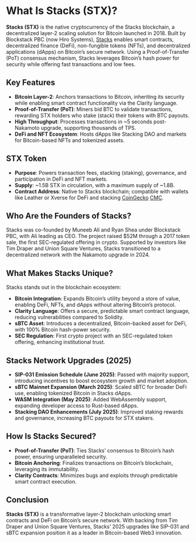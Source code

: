# What Is Stacks (STX)?

**Stacks (STX)** is the native cryptocurrency of the Stacks blockchain, a decentralized layer-2 scaling solution for Bitcoin launched in 2018. Built by Blockstack PBC (now Hiro Systems), [Stacks](https://www.stacks.co/) enables smart contracts, decentralized finance (DeFi), non-fungible tokens (NFTs), and decentralized applications (dApps) on Bitcoin’s secure network. Using a Proof-of-Transfer (PoT) consensus mechanism, Stacks leverages Bitcoin’s hash power for security while offering fast transactions and low fees. 

## Key Features
- **Bitcoin Layer-2**: Anchors transactions to Bitcoin, inheriting its security while enabling smart contract functionality via the Clarity language.
- **Proof-of-Transfer (PoT)**: Miners bid BTC to validate transactions, rewarding STX holders who stake (stack) their tokens with BTC payouts.
- **High Throughput**: Processes transactions in ~5 seconds post-Nakamoto upgrade, supporting thousands of TPS.
- **DeFi and NFT Ecosystem**: Hosts dApps like Stacking DAO and markets for Bitcoin-based NFTs and tokenized assets.

## STX Token
- **Purpose**: Powers transaction fees, stacking (staking), governance, and participation in DeFi and NFT markets.
- **Supply**: ~1.5B STX in circulation, with a maximum supply of ~1.8B. 
- **Contract Address**: Native to Stacks blockchain; compatible with wallets like Leather or Xverse for DeFi and stacking [CoinGecko](https://www.coingecko.com/en/coins/stacks) [CMC](https://coinmarketcap.com/currencies/stacks/).


## Who Are the Founders of Stacks?
Stacks was co-founded by Muneeb Ali and Ryan Shea under Blockstack PBC, with Ali leading as CEO. The project raised $52M through a 2017 token sale, the first SEC-regulated offering in crypto. Supported by investors like Tim Draper and Union Square Ventures, Stacks transitioned to a decentralized network with the Nakamoto upgrade in 2024.

## What Makes Stacks Unique?
Stacks stands out in the blockchain ecosystem:
- **Bitcoin Integration**: Expands Bitcoin’s utility beyond a store of value, enabling DeFi, NFTs, and dApps without altering Bitcoin’s protocol.
- **Clarity Language**: Offers a secure, predictable smart contract language, reducing vulnerabilities compared to Solidity.
- **sBTC Asset**: Introduces a decentralized, Bitcoin-backed asset for DeFi, with 100% Bitcoin hash-power security.
- **SEC Regulation**: First crypto project with an SEC-regulated token offering, enhancing institutional trust.

## Stacks Network Upgrades (2025)
- **SIP-031 Emission Schedule (June 2025)**: Passed with majority support, introducing incentives to boost ecosystem growth and market adoption.
- **sBTC Mainnet Expansion (March 2025)**: Scaled sBTC for broader DeFi use, enabling tokenized Bitcoin in Stacks dApps.
- **WASM Integration (May 2025)**: Added WebAssembly support, expanding developer access to Rust-based dApps.
- **Stacking DAO Enhancements (July 2025)**: Improved staking rewards and governance, increasing BTC payouts for STX stakers.

## How Is Stacks Secured?

- **Proof-of-Transfer (PoT)**: Ties Stacks’ consensus to Bitcoin’s hash power, ensuring unparalleled security.
- **Bitcoin Anchoring**: Finalizes transactions on Bitcoin’s blockchain, leveraging its immutability.
- **Clarity Contracts**: Minimizes bugs and exploits through predictable smart contract execution.


## Conclusion
**Stacks (STX)** is a transformative layer-2 blockchain unlocking smart contracts and DeFi on Bitcoin’s secure network. With backing from Tim Draper and Union Square Ventures, Stacks’ 2025 upgrades like SIP-031 and sBTC expansion position it as a leader in Bitcoin-based Web3 innovation.
